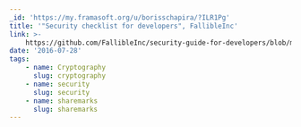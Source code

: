 ```yaml
---
_id: 'https://my.framasoft.org/u/borisschapira/?ILR1Pg'
title: '"Security checklist for developers", FallibleInc'
link: >-
    https://github.com/FallibleInc/security-guide-for-developers/blob/master/security-checklist.md
date: '2016-07-28'
tags:
    - name: Cryptography
      slug: cryptography
    - name: security
      slug: security
    - name: sharemarks
      slug: sharemarks
---
```


<div class="markdown"><p></p></div>
